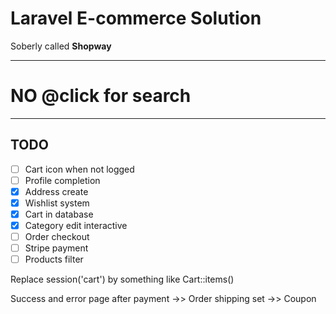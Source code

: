# Laravel E-commerce Solution
Soberly called **Shopway**    

-----
# NO @click for search
-----

## TODO
- [ ] Cart icon when not logged
- [ ] Profile completion
- [x] Address create
- [x] Wishlist system
- [x] Cart in database
- [x] Category edit interactive
- [ ] Order checkout
- [ ] Stripe payment
- [ ] Products filter

Replace session('cart') by something like Cart::items()

Success and error page after payment
->> Order shipping set
->> Coupon